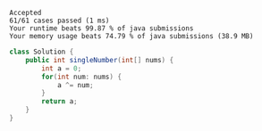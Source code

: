     Accepted
    61/61 cases passed (1 ms)
    Your runtime beats 99.87 % of java submissions
    Your memory usage beats 74.79 % of java submissions (38.9 MB)

```java
class Solution {
    public int singleNumber(int[] nums) {
        int a = 0;
        for(int num: nums) {
            a ^= num;
        }
        return a;
    }
}
```